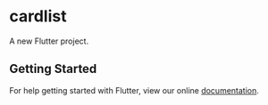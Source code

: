 # cardlist

A new Flutter project.

## Getting Started

For help getting started with Flutter, view our online
[documentation](https://flutter.io/).
